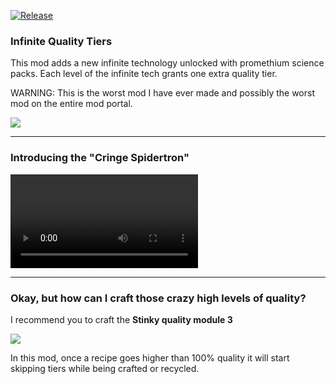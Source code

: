 [![Release](https://github.com/notnotmelon/infinite-quality-tiers/actions/workflows/release.yml/badge.svg?branch=main)](https://github.com/notnotmelon/infinite-quality-tiers/actions/workflows/release.yml)

### Infinite Quality Tiers

This mod adds a new infinite technology unlocked with promethium science packs. Each level of the infinite tech grants one extra quality tier.

WARNING: This is the worst mod I have ever made and possibly the worst mod on the entire mod portal.

![](https://files.catbox.moe/qzdu7d.png)

---

### Introducing the "Cringe Spidertron"

![](https://files.catbox.moe/d2vlei.mp4)

---

### Okay, but how can I craft those crazy high levels of quality?

I recommend you to craft the **Stinky quality module 3**

![](https://files.catbox.moe/9b6i8s.png)

In this mod, once a recipe goes higher than 100% quality it will start skipping tiers while being crafted or recycled.